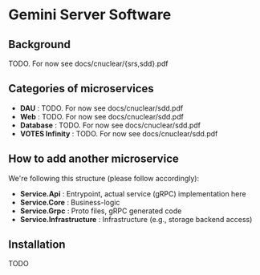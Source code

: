 # Gemini Server Software

## Background
TODO. For now see docs/cnuclear/{srs,sdd}.pdf

## Categories of microservices 
* **DAU** : TODO. For now see docs/cnuclear/sdd.pdf
* **Web** : TODO. For now see docs/cnuclear/sdd.pdf
* **Database** : TODO. For now see docs/cnuclear/sdd.pdf
* **VOTES Infinity** : TODO. For now see docs/cnuclear/sdd.pdf

## How to add another microservice
We're following this structure (please follow accordingly):
* **Service.Api** : Entrypoint, actual service (gRPC) implementation here 
* **Service.Core** : Business-logic
* **Service.Grpc** : Proto files, gRPC generated code
* **Service.Infrastructure** : Infrastructure (e.g., storage backend access)

## Installation
TODO
